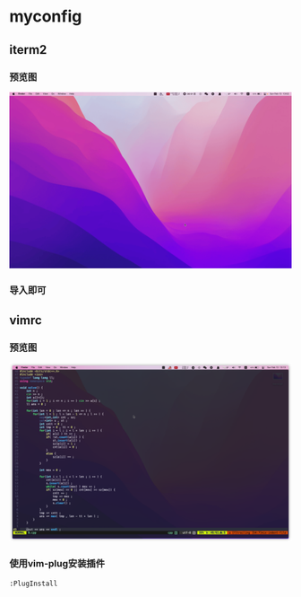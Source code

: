 # myconfig
## iterm2

### 预览图
![iterm2](https://github.com/Tanp7/MyConfig/blob/main/img/iterm2.gif)

### 导入即可


## vimrc
### 预览图
![vim](https://github.com/Tanp7/MyConfig/blob/main/img/vim.png)


###  使用vim-plug安装插件
```vim
:PlugInstall
```
